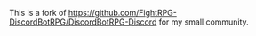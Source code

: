 This is a fork of https://github.com/FightRPG-DiscordBotRPG/DiscordBotRPG-Discord for my small community.